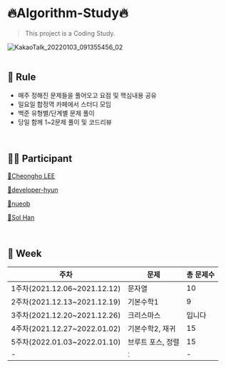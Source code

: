 # 🔥Algorithm-Study🔥
> This project is a Coding Study.

![KakaoTalk_20220103_091355456_02](https://user-images.githubusercontent.com/79739183/147913580-09d79c39-3a76-4fac-9744-5e18950c2712.jpg)
<br>
<br>
## 🚀 Rule
 * 매주 정해진 문제들을 풀어오고 요점 및 핵심내용 공유
 * 일요일 합정역 카페에서 스터디 모임
 * 백준 유형별/단계별 문제 풀이 
 * 당일 함께 1~2문제 풀이 및 코드리뷰 
 
 <br>

## 🧑‍💻 Participant
<p>
  <a href="https://github.com/CheongHo-Lee/" target="_blank">🐲Cheongho LEE</a>
</p>
<p>
  <a href="https://github.com/developer-hyun" target="_blank">🐴developer-hyun</a>
</p>
<p>
  <a href=https://github.com/nueob/" target="_blank">🦐nueob</a>
</p>
<p>
  <a href="https://github.com/SolHaan" target="_blank">🐤Sol Han</a>
</p>
<br>
   
## 📆 Week
|주차|문제|총 문제수|
|------|---|---|
|1주차(2021.12.06~2021.12.12)|문자열|10|
|2주차(2021.12.13~2021.12.19)|기본수학1|9|
|3주차(2021.12.20~2021.12.26)|크리스마스|입니다|
|4주차(2021.12.27~2022.01.02)|기본수학2, 재귀|15|
|5주차(2022.01.03~2022.01.10)|브루트 포스, 정렬|15|
|-|ː|-|
